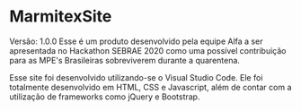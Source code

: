 # MarmitexSite
Versão: 1.0.0
Esse é um produto desenvolvido pela equipe Alfa a ser apresentada no Hackathon SEBRAE 2020 como uma possível contribuição para as MPE's Brasileiras sobreviverem durante a quarentena.

Esse site foi desenvolvido utilizando-se o Visual Studio Code. Ele foi totalmente desenvolvido em HTML, CSS e Javascript, além de contar com a utilização de frameworks como jQuery e Bootstrap.

